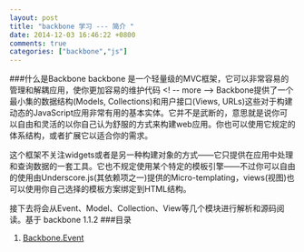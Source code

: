 ```yaml
---
layout: post
title: "backbone 学习 --- 简介 "
date: 2014-12-03 16:46:22 +0800
comments: true
categories: ["backbone","js"]
---
```





###什么是Backbone
backbone 是一个轻量级的MVC框架，它可以非常容易的管理和解耦应用，使你更加容易的维护代码
<! -- more -->
Backbone提供了一个最小集的数据结构(Models, Collections)和用户接口(Views, URLs)这些对于构建动态的JavaScript应用非常有用的基本实体。它并不是武断的，意思就是说你可以自由和灵活的以你自己认为舒服的方式来构建web应用。你也可以使用它规定的体系结构，或者扩展它以适合你的需求。

这个框架不关注widgets或者是另一种构建对象的方式——它只提供在应用中处理和查询数据的一套工具。它也不规定使用某个特定的模板引擎——不过你可以自由的使用由Underscore.js(其依赖项之一)提供的Micro-templating，views(视图)也可以使用你自己选择的模板方案绑定到HTML结构。

接下去将会从Event、Model、Collection、View等几个模块进行解析和源码阅读。基于 backbone 1.1.2
###目录
1. [Backbone.Event](blog/2014/12/04/backbone.Events/index.html)